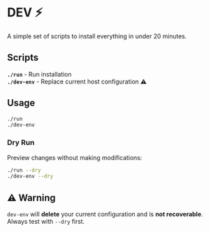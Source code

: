 # DEV ⚡

A simple set of scripts to install everything in under 20 minutes.

## Scripts

**`./run`** - Run installation  
**`./dev-env`** - Replace current host configuration ⚠️

## Usage

```bash
./run
./dev-env
```

### Dry Run

Preview changes without making modifications:

```bash
./run --dry
./dev-env --dry
```

## ⚠️ Warning

`dev-env` will **delete** your current configuration and is **not recoverable**. Always test with `--dry` first.
